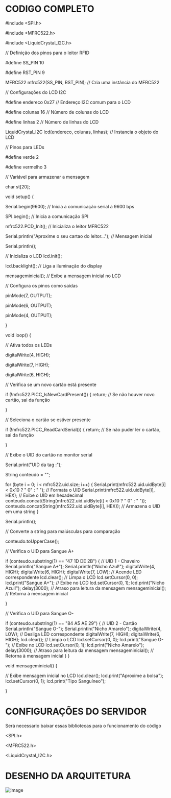 # CODIGO COMPLETO

#include <SPI.h>

#include <MFRC522.h>

#include <LiquidCrystal_I2C.h>

// Definição dos pinos para o leitor RFID

#define SS_PIN 10

#define RST_PIN 9

MFRC522 mfrc522(SS_PIN, RST_PIN);   // Cria uma instância do MFRC522

// Configurações do LCD I2C

#define endereco  0x27 // Endereço I2C comum para o LCD

#define colunas   16    // Número de colunas do LCD

#define linhas    2     // Número de linhas do LCD

LiquidCrystal_I2C lcd(endereco, colunas, linhas); // Instancia o objeto do LCD

// Pinos para LEDs

#define verde 2

#define vermelho 3

// Variável para armazenar a mensagem

char st[20];

void setup() {

  Serial.begin(9600);   // Inicia a comunicação serial a 9600 bps
  
  SPI.begin();          // Inicia a comunicação SPI
  
  mfrc522.PCD_Init();   // Inicializa o leitor MFRC522
  
  Serial.println("Aproxime o seu cartao do leitor..."); // Mensagem inicial
  
  Serial.println();
  
  // Inicializa o LCD
  lcd.init();  
  
  lcd.backlight();    // Liga a iluminação do display
  
  mensageminicial();   // Exibe a mensagem inicial no LCD

  // Configura os pinos como saídas
  
  pinMode(7, OUTPUT);
  
  pinMode(6, OUTPUT);
  
  pinMode(4, OUTPUT);
  
}

void loop() {

  // Ativa todos os LEDs
  
  digitalWrite(4, HIGH);
  
  digitalWrite(7, HIGH);
  
  digitalWrite(6, HIGH);
  
  // Verifica se um novo cartão está presente
  
  if (!mfrc522.PICC_IsNewCardPresent()) {
    return; 
    // Se não houver novo cartão, sai da função
    
  }

  // Seleciona o cartão se estiver presente
  
  if (!mfrc522.PICC_ReadCardSerial()) {
    return; 
    // Se não puder ler o cartão, sai da função
    
  }

  // Exibe o UID do cartão no monitor serial
  
  Serial.print("UID da tag :");
  
  String conteudo = "";
  
  for (byte i = 0; i < mfrc522.uid.size; i++) {
    Serial.print(mfrc522.uid.uidByte[i] < 0x10 ? " 0" : " "); // Formata o UID
    Serial.print(mfrc522.uid.uidByte[i], HEX); // Exibe o UID em hexadecimal
    conteudo.concat(String(mfrc522.uid.uidByte[i] < 0x10 ? " 0" : " "));
    conteudo.concat(String(mfrc522.uid.uidByte[i], HEX)); // Armazena o UID em uma string
  }
  
  Serial.println();

  // Converte a string para maiúsculas para comparação
  
  conteudo.toUpperCase();

  // Verifica o UID para Sangue A+
  
  if (conteudo.substring(1) == "47 1D DE 2B") { // UID 1 - Chaveiro
    Serial.println("Sangue A+");
    Serial.println("Nicho Azul!");
    digitalWrite(4, HIGH);
    digitalWrite(6, HIGH);
    digitalWrite(7, LOW); // Acende LED correspondente
    lcd.clear(); // Limpa o LCD
    lcd.setCursor(0, 0);
    lcd.print("Sangue A+"); // Exibe no LCD
    lcd.setCursor(0, 1);
    lcd.print("Nicho Azul!");
    delay(3000); // Atraso para leitura da mensagem
    mensageminicial(); // Retorna à mensagem inicial
    
  }

  // Verifica o UID para Sangue O-
  
  if (conteudo.substring(1) == "84 A5 AE 29") { // UID 2 - Cartão
    Serial.println("Sangue O-");
    Serial.println("Nicho Amarelo");
    digitalWrite(4, LOW); // Desliga LED correspondente
    digitalWrite(7, HIGH);
    digitalWrite(6, HIGH);
    lcd.clear(); // Limpa o LCD
    lcd.setCursor(0, 0);
    lcd.print("Sangue O-"); // Exibe no LCD
    lcd.setCursor(0, 1);
    lcd.print("Nicho Amarelo");
    delay(3000); // Atraso para leitura da mensagem
    mensageminicial(); // Retorna à mensagem inicial
  }
}

void mensageminicial() {

  // Exibe mensagem inicial no LCD
  lcd.clear();
  lcd.print("Aproxime a bolsa");  
  lcd.setCursor(0, 1);
  lcd.print("Tipo Sanguíneo");  
  
}


# CONFIGURAÇÕES DO SERVIDOR 
Será necessario baixar essas bibliotecas para o funcionamento do código

<SPI.h>

<MFRC522.h>

<LiquidCrystal_I2C.h>

# DESENHO DA ARQUITETURA 
![image](https://github.com/user-attachments/assets/ae59845f-7d5c-45e3-847b-d60f2a77d44d)

